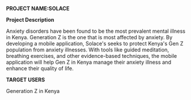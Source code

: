 **PROJECT NAME:SOLACE**

**Project Description**

Anxiety disorders have been found to be the most prevalent mental illness in Kenya. Generation Z is the one that is most affected by anxiety. By developing a mobile application, Solace's seeks to protect Kenya's Gen Z population from anxiety illnesses. With tools like guided meditation, breathing exercises, and other evidence-based techniques, the mobile application will help Gen Z in Kenya manage their anxiety illness and enhance their quality of life.

**TARGET USERS**

Generation Z in Kenya
